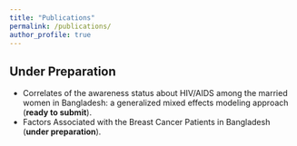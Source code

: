 ```yaml
---
title: "Publications"
permalink: /publications/
author_profile: true
---
```


## Under Preparation
* Correlates of the awareness status about HIV/AIDS among the married women in Bangladesh: a generalized mixed effects modeling approach (**ready to submit**).
* Factors Associated with the Breast Cancer Patients in Bangladesh (**under preparation**).
